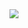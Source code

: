 <a href="https://github.com/anuraghazra/github-readme-stats">
  <img align="center" src="https://github-readme-stats.vercel.app/api?username=naporin0624&count_private=true&show_icons=true" />
</a>
</a>
